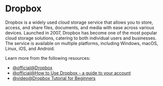 # Dropbox

Dropbox is a widely used cloud storage service that allows you to store, access, and share files, documents, and media with ease across various devices. Launched in 2007, Dropbox has become one of the most popular cloud storage solutions, catering to both individual users and businesses. The service is available on multiple platforms, including Windows, macOS, Linux, iOS, and Android.

Learn more from the following resources:

- [@official@Dropbox](https://dropbox.com)
- [@official@How to Use Dropbox - a guide to your account](https://learn.dropbox.com/self-guided-learning/dropbox-fundamentals-course/how-to-use-dropbox)
- [@video@Dropbox Tutorial for Beginners](https://www.youtube.com/watch?v=b0Nk9muiUcQ)